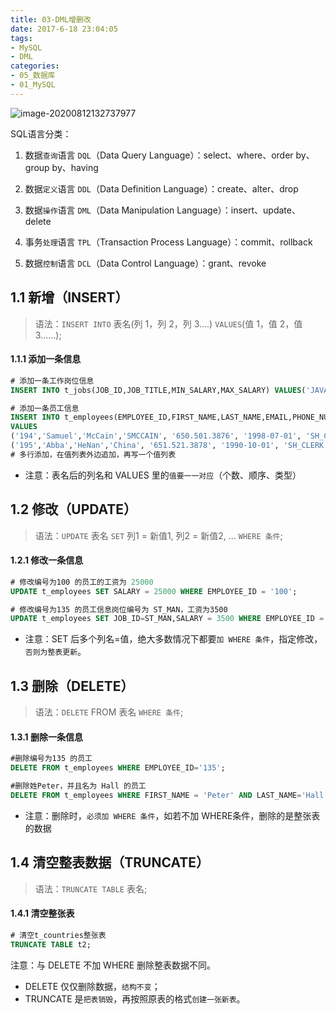 ```yaml
---
title: 03-DML增删改
date: 2017-6-18 23:04:05
tags:
- MySQL
- DML
categories: 
- 05_数据库
- 01_MySQL
---
```


![image-20200812132737977](https://jy-imgs.oss-cn-beijing.aliyuncs.com/img/20200812132738.png)



SQL语言分类：

1.	数据`查询`语言 `DQL`（Data Query Language）：select、where、order by、group by、having

2.	数据`定义`语言 `DDL`（Data Definition Language）：create、alter、drop

3.	数据`操作`语言 `DML`（Data Manipulation Language）：insert、update、delete

4.	事务`处理`语言 `TPL`（Transaction Process Language）：commit、rollback

5.	数据`控制`语言 `DCL`（Data Control Language）：grant、revoke


## 1.1 新增（INSERT）

> 语法：`INSERT INTO` 表名(列 1，列 2，列 3....) `VALUES`(值 1，值 2，值 3......);



#### 1.1.1 添加一条信息

```sql
# 添加一条工作岗位信息
INSERT INTO t_jobs(JOB_ID,JOB_TITLE,MIN_SALARY,MAX_SALARY) VALUES('JAVA_Le','JAVA_Lecturer',2500,9000);

# 添加一条员工信息
INSERT INTO t_employees(EMPLOYEE_ID,FIRST_NAME,LAST_NAME,EMAIL,PHONE_NUMBER,HIRE_DATE,JOB_ID,SALARY,COMMISSION_PCT,MANAGER_ID,DEPARTMENT_ID)
VALUES 
('194','Samuel','McCain','SMCCAIN', '650.501.3876', '1998-07-01', 'SH_CLERK', '3200', NULL, '123', '50'),
('195','Abba','HeNan','China', '651.521.3878', '1990-10-01', 'SH_CLERK', '15000', NULL, '123', '50');
# 多行添加，在值列表外边追加，再写一个值列表
```

- 注意：表名后的列名和 VALUES 里的`值要一一对应`（个数、顺序、类型）



## 1.2 修改（UPDATE）

> 语法：`UPDATE` 表名 `SET` 列1 = 新值1, 列2 = 新值2, ... `WHERE 条件`;



#### 1.2.1 修改一条信息

```sql
# 修改编号为100 的员工的工资为 25000
UPDATE t_employees SET SALARY = 25000 WHERE EMPLOYEE_ID = '100';

# 修改编号为135 的员工信息岗位编号为 ST_MAN，工资为3500
UPDATE t_employees SET JOB_ID=ST_MAN,SALARY = 3500 WHERE EMPLOYEE_ID = '135';
```

- 注意：SET 后多个列名=值，绝大多数情况下都要`加 WHERE 条件`，指定修改，`否则为整表更新`。



## 1.3 删除（DELETE）

> 语法：`DELETE` FROM 表名 `WHERE 条件`;



#### 1.3.1 删除一条信息

```sql
#删除编号为135 的员工
DELETE FROM t_employees WHERE EMPLOYEE_ID='135';

#删除姓Peter，并且名为 Hall 的员工
DELETE FROM t_employees WHERE FIRST_NAME = 'Peter' AND LAST_NAME='Hall';
```

- 注意：删除时，`必须加 WHERE 条件`，如若不加 WHERE条件，删除的是整张表的数据



## 1.4 清空整表数据（TRUNCATE）

> 语法：`TRUNCATE TABLE` 表名;



#### 1.4.1 清空整张表

```sql
# 清空t_countries整张表
TRUNCATE TABLE t2;
```

注意：与 DELETE 不加 WHERE 删除整表数据不同。

* DELETE 仅仅删除数据，`结构不变`；
* TRUNCATE 是`把表销毁`，再按照原表的格式`创建一张新表`。